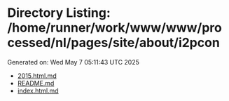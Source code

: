 # Directory Listing: /home/runner/work/www/www/processed/nl/pages/site/about/i2pcon
Generated on: Wed May  7 05:11:43 UTC 2025

- [2015.html.md](2015.html.md)
- [README.md](README.md)
- [index.html.md](index.html.md)
